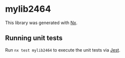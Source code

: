 # mylib2464

This library was generated with [Nx](https://nx.dev).

## Running unit tests

Run `nx test mylib2464` to execute the unit tests via [Jest](https://jestjs.io).
